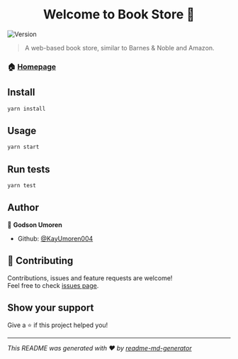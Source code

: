 <h1 align="center">Welcome to Book Store 👋</h1>
<p>
  <img alt="Version" src="https://img.shields.io/badge/version-1.0.0-blue.svg?cacheSeconds=2592000" />
</p>

> A web-based book store, similar to Barnes & Noble and Amazon.

### 🏠 [Homepage](https://github.com/KayUmoren004/book-store)

## Install

```sh
yarn install
```

## Usage

```sh
yarn start
```

## Run tests

```sh
yarn test
```

## Author

👤 **Godson Umoren**

* Github: [@KayUmoren004](https://github.com/KayUmoren004)

## 🤝 Contributing

Contributions, issues and feature requests are welcome!<br />Feel free to check [issues page](https://github.com/KayUmoren004/retro-board/issues). 

## Show your support

Give a ⭐️ if this project helped you!

***
_This README was generated with ❤️ by [readme-md-generator](https://github.com/kefranabg/readme-md-generator)_